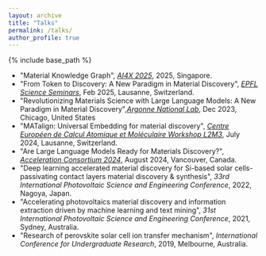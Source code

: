 ```yaml
---
layout: archive
title: "Talks"
permalink: /talks/
author_profile: true
---
```

{% include base_path %}
- "Material Knowledge Graph", [*AI4X 2025*](https://ai4x.cc), 2025, Singapore.
- "From Token to Discovery: A New Paradigm in Material Discovery", [*EPFL Science Seminars*](https://memento.epfl.ch/event/machine-learning-in-chemistry-and-beyond-che-65-17/), Feb 2025, Lausanne, Switzerland.
- "Revolutionizing Materials Science with Large Language Models: A New Paradigm in Material Discovery",[*Argonne National Lab*](https://www.anl.gov/event/revolutionizing-materials-science-with-large-language-models-a-new-paradigm-in-material-discovery), Dec 2023, Chicago, United States
- "MATalign: Universal Embedding for material discovery", [*Centre Européen de Calcul Atomique et Moléculaire Workshop L2M3*](https://www.cecam.org/workshop-details/l2m3-large-language-models-for-materials-molecules-and-beyond-1291), July 2024, Lausanne, Switzerland.
- "Are Large Language Models Ready for Materials Discovery?", [*Acceleration Consortium 2024*](https://www.accelerate24.ca/program-3), August 2024, Vancouver, Canada.
-  "Deep learning accelerated material discovery for Si-based solar cells-passivating contact layers material discovery & synthesis", *33rd International Photovoltaic Science and Engineering Conference*, 2022, Nagoya, Japan.
- "Accelerating photovoltaics material discovery and information extraction driven by machine learning and text mining", *31st International Photovoltaic Science and Engineering Conference*, 2021, Sydney, Australia.
- "Research of perovskite solar cell ion transfer mechanism", *International Conference for Undergraduate Research*, 2019, Melbourne, Australia.
